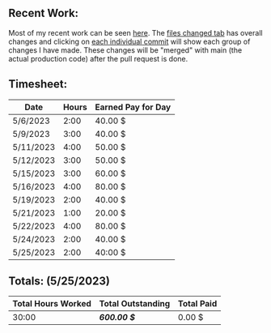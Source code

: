 ## **Recent Work:**
Most of my recent work can be seen [here](https://github.com/Navinate/stairwell-new/pull/8). The [files changed tab](https://github.com/Navinate/stairwell-new/pull/8/files) has overall changes and clicking on [each individual commit](https://github.com/Navinate/stairwell-new/pull/8/commits) will show each group of changes I have made. These changes will be "merged" with main (the actual production code) after the pull request is done.

## **Timesheet:**
Date| Hours | Earned Pay for Day
 ---|---|---
5/6/2023 | 2:00 | 40.00 $
5/9/2023 | 3:00 | 40.00 $
5/11/2023 | 4:00 | 50.00 $
5/12/2023 | 3:00 | 50.00 $
5/15/2023 | 3:00 | 60.00 $
5/16/2023 | 4:00 | 80.00 $
5/19/2023 | 2:00 | 40.00 $
5/21/2023 | 1:00 | 20.00 $
5/22/2023 | 4:00 | 80.00 $
5/24/2023 | 2:00 | 40.00 $
5/25/2023 | 2:00 | 40:00 $

## **Totals:** (5/25/2023)
Total Hours Worked | Total Outstanding|  Total Paid
 ---|---|---
 30:00 | ***600.00 $*** | 0.00 $
